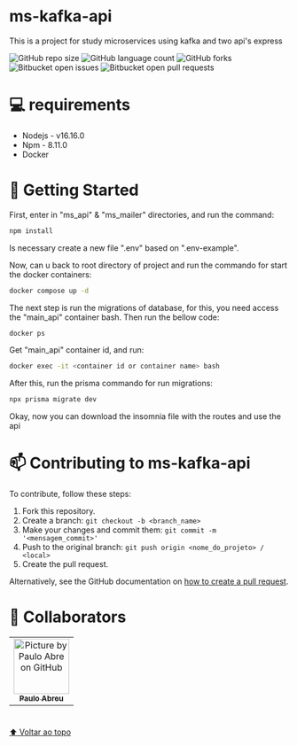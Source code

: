 # ms-kafka-api
This is a project for study microservices using kafka and two api's express

![GitHub repo size](https://img.shields.io/github/repo-size/paulozy/ms-kafka-api?style=for-the-badge)
![GitHub language count](https://img.shields.io/github/languages/count/paulozy/ms-kafka-api?style=for-the-badge)
![GitHub forks](https://img.shields.io/github/forks/paulozy/ms-kafka-api?style=for-the-badge)
![Bitbucket open issues](https://img.shields.io/bitbucket/issues/paulozy/ms-kafka-api?style=for-the-badge)
![Bitbucket open pull requests](https://img.shields.io/bitbucket/pr-raw/paulozy/ms-kafka-api?style=for-the-badge)

# 💻 requirements

* Nodejs - v16.16.0
* Npm - 8.11.0
* Docker

# 🚀 Getting Started

First, enter in "ms_api" & "ms_mailer" directories, and run the command:

```bash
npm install
```

Is necessary create a new file ".env" based on ".env-example".

Now, can u back to root directory of project and run the commando for start the docker containers: 

```bash 
docker compose up -d
```
The next step is run the migrations of database, for this, you need access the "main_api" container bash. Then run the bellow code: 

```bash
docker ps
```

Get "main_api" container id, and run: 

```bash
docker exec -it <container id or container name> bash
```

After this, run the prisma commando for run migrations: 

```bash
npx prisma migrate dev
```

Okay, now you can download the insomnia file with the routes and use the api

# 📫 Contributing to ms-kafka-api

To contribute, follow these steps:

1. Fork this repository.
2. Create a branch: ```git checkout -b <branch_name>```
3. Make your changes and commit them: ```git commit -m '<mensagem_commit>' ```
4. Push to the original branch: ``` git push origin <nome_do_projeto> / <local> ```
5. Create the pull request.

Alternatively, see the GitHub documentation on <a href="https://docs.github.com/en/pull-requests/collaborating-with-pull-requests/proposing-changes-to-your-work-with-pull-requests/creating-a-pull-request" target="_blank">how to create a pull request</a>.

# 🤝 Collaborators

<table>
  <tr>
    <td align="center">
      <a href="http://github.com/paulozy" target="_blank">
        <img src="https://github.com/paulozy.png" width="100px;" alt="Picture by Paulo Abre on GitHub"/><br>
        <sub>
          <b>Paulo Abreu</b>
        </sub>
      </a>
    </td>
  </tr>
</table>

#

[⬆ Voltar ao topo](#ms-kafka-api)<br>

